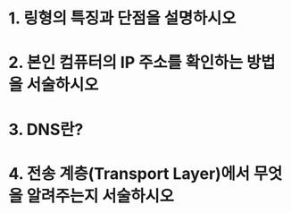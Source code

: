# 1.  링형의 특징과 단점을 설명하시오



# 2. 본인 컴퓨터의 IP 주소를 확인하는 방법을 서술하시오



# 3. DNS란?



# 4. 전송 계층(Transport Layer)에서 무엇을 알려주는지 서술하시오

